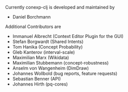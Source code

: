 Currently conexp-clj is developed and maintained by

* Daniel Borchmann

Additional Contributors are

* Immanuel Albrecht     (Context Editor Plugin for the GUI)
* Stefan Borgwardt      (Shared Intents)
* Tom Hanika            (Concept Probability)
* Gleb Kanterov         (interval-scale)
* Maximilian Marx       (Wikidata)
* Maximilian Stubbemann (concept-robustness)
* Anselm von Wangenheim (DimDraw)
* Johannes Wollbold     (bug reports, feature requests)
* Sebastian Benner      (API)
* Johannes Hirth        (pq-cores)
